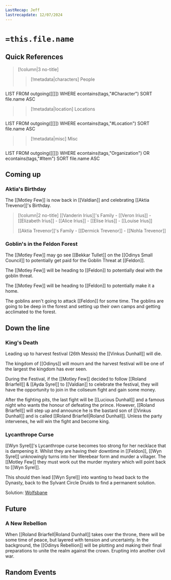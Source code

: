 ```yaml
---
LastRecap: Jeff
lastrecapdate: 12/07/2024
---
```

# `=this.file.name`

## Quick References

> [!column|3 no-title]
>> [!metadata|characters] People
>> ```dataview
LIST
FROM outgoing([[]])
WHERE econtains(tags,"#Character")
SORT file.name ASC
>
>> [!metadata|location] Locations
>>  ```dataview
LIST
FROM outgoing([[]])
WHERE econtains(tags,"#Location")
SORT file.name ASC
>
>> [!metadata|misc] Misc
>>  ```dataview
LIST
FROM outgoing([[]])
WHERE econtains(tags,"Organization") OR econtains(tags,"#Item")
SORT file.name ASC

## Coming up

### Aktia's Birthday

The [[Motley Few]]  is now back in [[Valdian]] and celebrating [[Aktia Trevenor]]'s Birthday.
> [!column|2 no-title]
> [[Vanderin Irius]]'s Family
>     - [[Veron Irius]] 
>     - [[Elizabeth Irius]] 
>     - [[Alice Irius]] 
>     - [[Elise Irius]] 
>     - [[Louise Irius]] 
>
> [[Aktia Trevenor]]'s Family
>     - [[Dermick Trevenor]] 
>     - [[Nohla Trevenor]] 

### Goblin's in the Feldon Forest

The [[Motley Few]] may go see [[Bekkar Tullet]] on the [[Odinys Small Council]] to potentially get paid for the Goblin Threat at [[Feldon]].

The [[Motley Few]] will be heading to [[Feldon]] to potentially deal with the goblin threat.

The [[Motley Few]] will be heading to [[Feldon]] to potentially make it a home.

The goblins aren't going to attack [[Feldon]] for some time. The goblins are going to be deep in the forest and setting up their own camps and getting acclimated to the forest.

## Down the line

### King's Death

Leading up to harvest festival (26th Messis) the [[Vinkus Dunhall]] will die.

The kingdom of [[Odinys]] will mourn and the harvest festival will be one of the largest the kingdom has ever seen.

During the Festival, if the [[Motley Few]] decided to follow [[Roland Briarfell]] & [[Ayda Syrel]] to [[Valdian]] to celebrate the festival, they will have the opportunity to join in the coliseum fight and gain some money.

After the fighting pits, the last fight will be [[Lucious Dunhall]] and a famous night who wants the honour of defeating the prince. However, [[Roland Briarfell]] will step up and announce he is the bastard son of [[Vinkus Dunhall]] and is called [[Roland Briarfell|Roland Dunhall]]. Unless the party intervenes, he will win the fight and become king.

### Lycanthrope Curse

[[Wyn Syrel]]'s Lycanthrope curse becomes too strong for her necklace that is dampening it. Whilst they are having their downtime in [[Feldon]], [[Wyn Syrel]] unknowingly turns into her Werebear form and murder a villager. The [[Motley Few]] they must work out the murder mystery which will point back to [[Wyn Syrel]].  

This should then lead [[Wyn Syrel]] into wanting to head back to the Dynasty, back to the Sylvant Circle Druids to find a permanent solution.

Solution: [Wolfsbane](https://2e.aonprd.com/Equipment.aspx?ID=2908&Redirected=1)

## Future

### A New Rebellion

When [[Roland Briarfell|Roland Dunhall]] takes over the throne, there will be some time of peace, but layered with tension and uncertainty. In the background, the [[Odinys Rebellion]] will be plotting and making their final preparations to unite the realm against the crown. Erupting into another civil war.



## Random Events